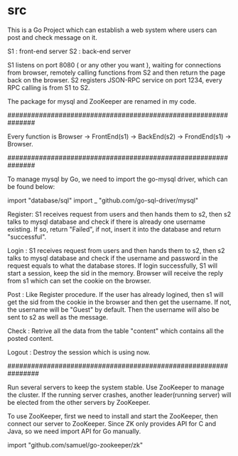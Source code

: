 # src
This is a Go Project which can establish a web system where users can post and check message on it.

S1 : front-end server
S2 : back-end server

S1 listens on port 8080 ( or any other you want ), waiting for connections from browser, remotely calling functions from S2 and then return the page back on the browser.
S2 registers JSON-RPC service on port 1234, every RPC calling is from S1 to S2. 

The package for mysql and ZooKeeper are renamed in my code.

###############################################################

Every function is Browser -> FrontEnd(s1) -> BackEnd(s2) -> FrondEnd(s1) -> Browser.

###############################################################

To manage mysql by Go, we need to import the go-mysql driver, which can be found below:

import "database/sql"
import _ "github.com/go-sql-driver/mysql"


Register: S1 receives request from users and then hands them to s2, then s2 talks to mysql database and check if there is already one username existing. If so, return "Failed", if not, insert it into the database and return "successful".

Login : S1 receives request from users and then hands them to s2, then s2 talks to mysql database and check if the username and password in the request equals to what the database stores. If login successfully, S1 will start a session, keep the sid in the memory. Browser will receive the reply from s1 which can set the cookie on the browser.

Post : Like Register procedure. If the user has already logined, then s1 will get the sid from the cookie in the browser and then get the username. If not, the username will be "Guest" by default. Then the username will also be sent to s2 as well as the message.

Check : Retrive all the data from the table "content" which contains all the posted content.

Logout : Destroy the session which is using now.



################################################################

Run several servers to keep the system stable. Use ZooKeeper to manage the cluster.
If the running server crashes, another leader(running server) will be elected from the other servers by ZooKeeper.

To use ZooKeeper, first we need to install and start the ZooKeeper, then connect our server to ZooKeeper.
Since ZK only provides API for C and Java, so we need import API for Go manually.

import "github.com/samuel/go-zookeeper/zk"

